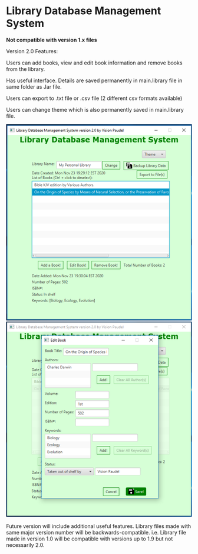 # Library Database Management System

**Not compatible with version 1.x files**

Version 2.0 Features:

Users can add books, view and edit book information and remove books from the library.

Has useful interface. Details are saved permanently in main.library file in same folder as Jar file.

Users can export to .txt file or .csv file (2 different csv formats available)

Users can change theme which is also permanently saved in main.library file.

<img src="https://github.com/Vision-Paudel/LibraryDBMS/blob/main/LibraryDBMS_ver2.0a.png" alt="Image could not be displayed">
<img src="https://github.com/Vision-Paudel/LibraryDBMS/blob/main/LibraryDBMS_ver2.0b.png" alt="Image could not be displayed">

Future version will include additional useful features. Library files made with same major version number will be backwards-compatible. i.e. Library file made in version 1.0 will be compatible with versions up to 1.9 but not necessarily 2.0.
